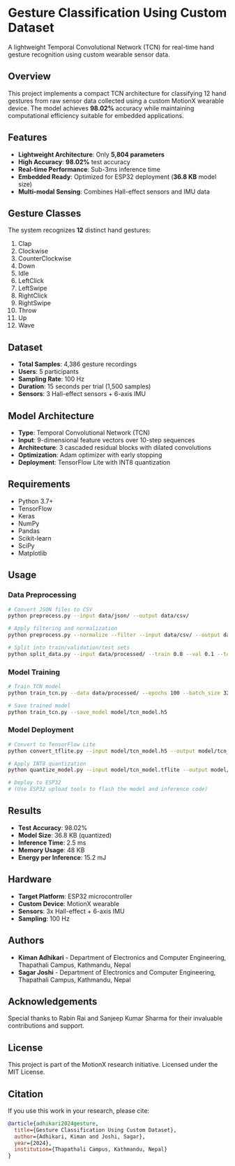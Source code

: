 # Gesture Classification Using Custom Dataset

A lightweight Temporal Convolutional Network (TCN) for real-time hand gesture recognition using custom wearable sensor data.

## Overview

This project implements a compact TCN architecture for classifying 12 hand gestures from raw sensor data collected using a custom MotionX wearable device. The model achieves **98.02%** accuracy while maintaining computational efficiency suitable for embedded applications.

## Features

- **Lightweight Architecture**: Only **5,804 parameters**
- **High Accuracy**: **98.02%** test accuracy
- **Real-time Performance**: Sub-3ms inference time
- **Embedded Ready**: Optimized for ESP32 deployment (**36.8 KB** model size)
- **Multi-modal Sensing**: Combines Hall-effect sensors and IMU data

## Gesture Classes

The system recognizes **12** distinct hand gestures:

1. Clap
2. Clockwise
3. CounterClockwise
4. Down
5. Idle
6. LeftClick
7. LeftSwipe
8. RightClick
9. RightSwipe
10. Throw
11. Up
12. Wave

## Dataset

- **Total Samples**: 4,386 gesture recordings
- **Users**: 5 participants
- **Sampling Rate**: 100 Hz
- **Duration**: 15 seconds per trial (1,500 samples)
- **Sensors**: 3 Hall-effect sensors + 6-axis IMU

## Model Architecture

- **Type**: Temporal Convolutional Network (TCN)
- **Input**: 9-dimensional feature vectors over 10-step sequences
- **Architecture**: 3 cascaded residual blocks with dilated convolutions
- **Optimization**: Adam optimizer with early stopping
- **Deployment**: TensorFlow Lite with INT8 quantization

## Requirements

- Python 3.7+
- TensorFlow
- Keras
- NumPy
- Pandas
- Scikit-learn
- SciPy
- Matplotlib

## Usage

### Data Preprocessing

```bash
# Convert JSON files to CSV
python preprocess.py --input data/json/ --output data/csv/

# Apply filtering and normalization
python preprocess.py --normalize --filter --input data/csv/ --output data/processed/

# Split into train/validation/test sets
python split_data.py --input data/processed/ --train 0.8 --val 0.1 --test 0.1
```

### Model Training

```bash
# Train TCN model
python train_tcn.py --data data/processed/ --epochs 100 --batch_size 32 --patience 10

# Save trained model
python train_tcn.py --save_model model/tcn_model.h5
```

### Model Deployment

```bash
# Convert to TensorFlow Lite
python convert_tflite.py --input model/tcn_model.h5 --output model/tcn_model.tflite

# Apply INT8 quantization
python quantize_model.py --input model/tcn_model.tflite --output model/tcn_model_int8.tflite

# Deploy to ESP32
# (Use ESP32 upload tools to flash the model and inference code)
``` 

## Results

- **Test Accuracy**: 98.02%
- **Model Size**: 36.8 KB (quantized)
- **Inference Time**: 2.5 ms
- **Memory Usage**: 48 KB
- **Energy per Inference**: 15.2 mJ

## Hardware

- **Target Platform**: ESP32 microcontroller
- **Custom Device**: MotionX wearable
- **Sensors**: 3x Hall-effect + 6-axis IMU
- **Sampling**: 100 Hz

## Authors

- **Kiman Adhikari** - Department of Electronics and Computer Engineering, Thapathali Campus, Kathmandu, Nepal
- **Sagar Joshi** - Department of Electronics and Computer Engineering, Thapathali Campus, Kathmandu, Nepal

## Acknowledgements

Special thanks to Rabin Rai and Sanjeep Kumar Sharma for their invaluable contributions and support.

## License

This project is part of the MotionX research initiative. Licensed under the MIT License.

## Citation

If you use this work in your research, please cite:

```bibtex
@article{adhikari2024gesture,
  title={Gesture Classification Using Custom Dataset},
  author={Adhikari, Kiman and Joshi, Sagar},
  year={2024},
  institution={Thapathali Campus, Kathmandu, Nepal}
}
```
